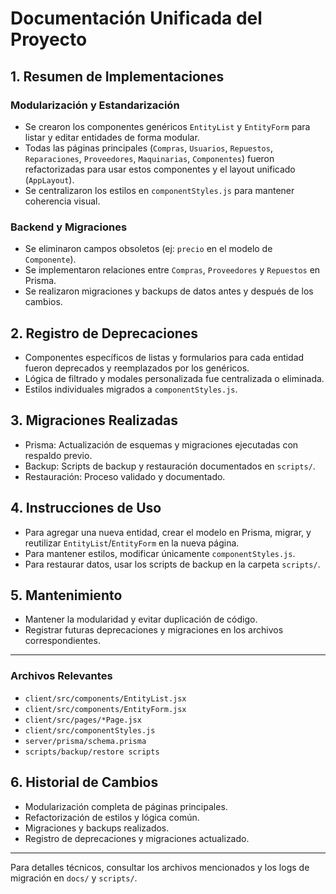 # Documentación Unificada del Proyecto

## 1. Resumen de Implementaciones

### Modularización y Estandarización
- Se crearon los componentes genéricos `EntityList` y `EntityForm` para listar y editar entidades de forma modular.
- Todas las páginas principales (`Compras`, `Usuarios`, `Repuestos`, `Reparaciones`, `Proveedores`, `Maquinarias`, `Componentes`) fueron refactorizadas para usar estos componentes y el layout unificado (`AppLayout`).
- Se centralizaron los estilos en `componentStyles.js` para mantener coherencia visual.

### Backend y Migraciones
- Se eliminaron campos obsoletos (ej: `precio` en el modelo de `Componente`).
- Se implementaron relaciones entre `Compras`, `Proveedores` y `Repuestos` en Prisma.
- Se realizaron migraciones y backups de datos antes y después de los cambios.

## 2. Registro de Deprecaciones
- Componentes específicos de listas y formularios para cada entidad fueron deprecados y reemplazados por los genéricos.
- Lógica de filtrado y modales personalizada fue centralizada o eliminada.
- Estilos individuales migrados a `componentStyles.js`.

## 3. Migraciones Realizadas
- Prisma: Actualización de esquemas y migraciones ejecutadas con respaldo previo.
- Backup: Scripts de backup y restauración documentados en `scripts/`.
- Restauración: Proceso validado y documentado.

## 4. Instrucciones de Uso
- Para agregar una nueva entidad, crear el modelo en Prisma, migrar, y reutilizar `EntityList`/`EntityForm` en la nueva página.
- Para mantener estilos, modificar únicamente `componentStyles.js`.
- Para restaurar datos, usar los scripts de backup en la carpeta `scripts/`.

## 5. Mantenimiento
- Mantener la modularidad y evitar duplicación de código.
- Registrar futuras deprecaciones y migraciones en los archivos correspondientes.

---

### Archivos Relevantes
- `client/src/components/EntityList.jsx`
- `client/src/components/EntityForm.jsx`
- `client/src/pages/*Page.jsx`
- `client/src/componentStyles.js`
- `server/prisma/schema.prisma`
- `scripts/backup/restore scripts`

## 6. Historial de Cambios
- Modularización completa de páginas principales.
- Refactorización de estilos y lógica común.
- Migraciones y backups realizados.
- Registro de deprecaciones y migraciones actualizado.

---

Para detalles técnicos, consultar los archivos mencionados y los logs de migración en `docs/` y `scripts/`.

